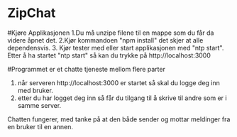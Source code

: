 # ZipChat


#Kjøre Applikasjonen
1.Du må unzipe filene  til en mappe som du får da videre åpnet det.
2.Kjør kommandoen "npm install" det skjer at alle dependensvis.
3. Kjør tester med <ntp test> eller start applikasjonen med "ntp start".
Etter å ha startet "ntp start" så kan du trykke på http://localhost:3000

#Programmet er et chatte tjeneste mellom flere parter
1. når serveren http://localhost:3000 er startet så skal du logge deg inn med bruker.
2. etter du har logget deg inn så får du tilgang til å skrive til andre som er i samme server.

Chatten fungerer, med tanke på at den både sender og mottar meldinger fra en bruker til en annen.



